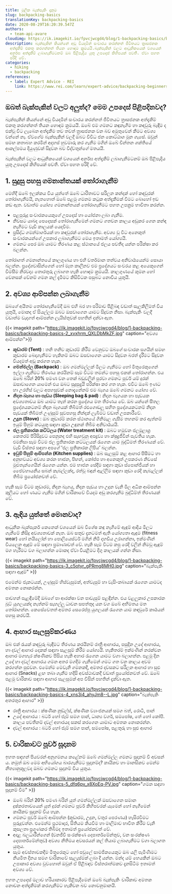 ```yaml
---
title: මූලික බැක්පැකිං දැනුම
slug: backpacking-basics
translationKey: backpacking-basics
date: 2020-08-29T16:20:39.547Z
authors:
  - team-api-avare
cloudimg: https://ik.imagekit.io/fpvcjwcgd4/blog/1-backpacking-basics/backpacking-basics-1_pz2651_w2nOBNaNW.jpg
description: බැක්පැකින් කියන්නේ අඩු වියදමින් සංචාරය කරන්නත් ජීවිතයට ත්‍රාසජනක
  අත්දැකීම් එකතු කරගන්නත් තියන හොඳම ක්‍රමයයි.බැක්පැකින් වලට ආධුනිකයෙක් වශයෙන්
  අ‍ර්නඝ අත්දැකීම් ලබාගැනීමටනම් ඔබ පිළිපැදිය යුතු උපදෙස් කිහිපයක් පවතී. ඒවා පහත
  පරිදි වේ.
categories:
  - hiking
  - backpacking
references:
  - label: Expert Advice - REI
    link: https://www.rei.com/learn/expert-advice/backpacking-beginners.html?series=intro-to-backpacking
---
```

## ඔබත් බැක්පැකින් වලට අලුත්ද? මෙම උපදෙස් පිළිපදිනවද?

බැක්පැකින් කියන්නේ අඩු වියදමින් සංචාරය කරන්නත් ජීවිතයට ත්‍රාසජනක අත්දැකීම් එකතු කරගන්නත් තියන හොඳම ක්‍රමයයි. ඔබේ එම ගමනට කඳුනැගීම හා කඳවුරු බැඳීම ද එක්වූ විට ලැබෙන අත්දැකීම තව තවත් ත්‍රාසජනක වන බව අමුතුවෙන් කීමට අවශ්‍ය වන්නේ නෑ. ඒවගේම බැක්පැකින් වලදී ඔබට විවිධ ජන කොට්ඨාශ මුන ගැසේ. ඔවුන් සමඟ කතාබහ කරමින් අදහස් හුවමාරු කර ගැනීම මගින් ඔබේ චින්තන ශක්තියේ ආකල්පමය දියුණුවක් සිදුවන බව විද්වතුන්ගේ මතයයි.

බැක්පැකින් වලට ආධුනිකයෙක් වශයෙන් අ‍ර්නඝ අත්දැකීම් ලබාගැනීමටනම් ඔබ පිළිපැදිය යුතු උපදෙස් කිහිපයක් පවතී. ඒවා පහත පරිදි වේ.

## 1.  සුදුසු පහසු ගමනාන්තයක් තෝරාගැනීම

මෙහිදී ඔබේ ඉලක්කය විය යුත්තේ ඔබේ ධාරිතාවට සරිලන කන්දක් හෝ කඳවුරක් තෝරාගැනීමයි, නැතහොත් ඔබේ පළමු ගමනම කටුක අත්දැකීමක් වීමට බොහෝ ඉඩ කඩ ඇත. වඩාත්ම යෝග්‍ය ගමනාන්තයක් තෝරාගැනීමට පහත උපක්‍රම භාවිතා කරන්න.

* පළපුරුදු සංචාරකයෙකුගේ උපදෙස් හා යෝජනා ලබා ගැනීම.
* නිවසට යාබද පෙදෙසක් තෝරාගැනීමෙන් ගමනට ගතවන කාලය අඩුකර ගෙන කන්ඳ නැගීමට වැඩි කාලයක් යෙදවීම.
* ප්‍රසිද්ධ ගමන්මාර්ගයක් හා කඳවුරක් තෝරාගැනීම. අවශ්‍ය වූ විට අනෙකුත් සංචාරකයන්ගේ උපකාර ලබාගැනීමට මෙය ඉතාමත් යෝග්‍යයි.
* ගමනට පෙර ඔබ යාමට තීරණය කළ ස්ථානයේ ජලය පවතීද යන්න පරික්ෂා කර බලන්න.

තෝරාගත් ගමනාන්තයේ කාලගුණය හා එහි වර්තමාන තත්වය අනිවාර්‍යයෙන්ම සොයා බලන්න. ප්‍රදේශවාසින්ගෙන් හෝ මෑත කාලීනව එම ප්‍රදේශයට සංචරය කළ අයෙකුගෙන් විමසීම නිරවද්‍ය තොරතුරු ලබාගත හැකි හොඳම ක්‍රමයයි. කාලගුණයේ කුමන හෝ වෙනසක් වේනම් ගමන කල් දැමීමට කිසිවිටක පසුබට නොවිය යුතුයි.

## 2.  අවශ්‍ය ආම්පන්න ලබාගැනීම

ඔබගේ අයිතම තෝරාගැනීමේදී ඔබ එහි බර හා පරිමාව පිළිබඳ වඩාත් සැලකිලිමත් විය යුතුයි, මොකද ඒ සියල්ලම ඔබට ඔසවාගෙන යාමට සිදුවන නිසා. බැක්පැකිං වලදී වඩාත්ම වැදගත් ආම්පන්න ලැයිස්තුවක් පහතින් දක්වා ඇත.

{{< imagekit path="https://ik.imagekit.io/fpvcjwcgd4/blog/1-backpacking-basics/backpacking-basics-2_xvxhrm_QXLDbMkZF.jpg" caption="අවශ්‍ය ආම්පන්න">}}

* **කූඩාරම (Tent)** : තනි තනිව කුඩාරම් කිරීම වෙනුවට ඔබගේ සංචාරක සගයින් සමඟ කුඩාරම බෙදාගැනීමට හැකිනම් ඔබට ඔසවාගෙන යාමට සිදුවන බරත් දැරීමට සිදුවන වියදමත් අඩු කරගත හැක.
* **ගමන්මල්ල (Backpack)** : ඔබ ගමන්මල්ලක් මිලට ගැනීමට හෝ මිතුරෙකුගෙන් ඉල්ලා ගැනීමට තීරණය කරයිනම් සෑම විටම තමන්ට පහසු එකක් තෝරාගන්න. එය ඔබේ බරින් 20% පමණ වන තෙක් බඩුවලින් පුරවා ගමනට පූර්ව යම් දුරක් ඔසාවාගෙන යාමෙන් එය ඔබට සුදුසුදැයි පරික්ෂා කර ගත හැක. එවිට ඔබේ ඉණට හා උරහිස් වලට අපහසුවක් නොදැනේනම් එම බෑගය ඔබේ ගමනට යෝග්‍ය වේ.
* **නිදන බෑගය හා පෑඩය (Sleeping bag & pad)** : නිදන බෑගයක හා පෑඩයක අවශ්‍යතාවය ඔබ යාමට තැත් කරන ප්‍රදේශය මත තීරණය වේ. ඔබ යන්නේ සීතල ප්‍රදේශයකටනම් නිදන බෑගයක් තිබීමත් රළුගොඩලු සහිත ප්‍රදේශයකටනම් නිදන පෑඩයක් තිබීමත් උණුසුම් සුවපහසු නින්දක් ලැබීමට වඩාත් උපකාරීවේ.
* **උදුන (Stove)** : ඔබ කූඩාරම් කරන ස්ථානයේ ගිනිමැල ගැසීම තහනම් කර ඇත්නම් ඉයුම් පිහුම් කටයුතු සඳහා කුඩා උඳුනක් තිබීම අනිවාර්‍යයයි.
* **ජල ප්‍රතිකාරක කට්ටලය (Water treatment kit)** : ඔබට හමුවන ජලමූලාශ්‍ර කෙතරම් පිරිසිදුවට පෙනුනද එහි සැඟවුනු අපද්‍රව්‍ය හා ක්ෂුද්‍රජීවීන් පැවතිය හැක. එමනිසා සෑම විටම ජල ප්‍රතිකාරක කට්ටලයක් රැගෙන යාම බුද්ධිමත් තීරණයක් වේ. වැඩි විස්තර සඳහා අපගේ ‘ජල ප්‍රතිකාරක ලිපිය’ බලන්න.
* **ඉවුම් පිහුම් ආම්පන්න (Kitchen supplies)** : ඔබ සැලසුම් කළ ආහාර පිසීමට හා අනුභවයට අවශ්‍ය කරන භාජන, පිඟන්, කෝප්ප හා අනෙකුත් උපකරණ නිවසේ මුළුතැන්ගෙයින් රැගෙන යන්න. එම භාජන සේදීම සඳහා කුඩා ස්පොන්ජියක් හා ජෛවහායනීය සබන් කැබල්ලක්ද, රත්වූ බඳුන් ඇල්ලීම සඳහා කුඩා රෙදි කැබැල්ලක් තිබීම ප්‍රයෝජනවත් වේ.

හැකි සෑම විටම කූඩාරම, නිදන බෑගය, නිදන පෑඩය හා උදුන වැනි මිල අධික ආම්පන්න කුලියට හෝ ණයට ගැනීම මගින් චාරිකාවේ වියදම අඩු කරගැනීම බුද්ධිම්ත් තීරණයක් වේ.

## 3.  ඇඳිය යුත්තේ මොනවාද?

ආධුනික බැක්පැකර් කෙනෙක් වශයෙන් ඔබ විශේෂ කඳු නැගීමේ ඇඳුම් ආදිය මිලට ගැනීමේ කිසිදු අවශ්‍යතාවක් නැත. ඔබ සතුව දැනටමත් ඇති යෝග්‍යතා ඇඳුම (fitness wear) හෝ නයිලෝන් හා පොලියෙස්ටර් මගින් නිමි දහඩිය උරාගන්නා, ඉක්මණින් වියලෙන ඇඳුම් මේ සඳහා ප්‍රමාණාවත් වේ. හැකි සෑම විටම කපු රෙදි වලින් නිමවූ ඇඳුම් මග හැරීමට වග බලාගන්න මොකද ඒවා වියළීමට දිගු කාලයක් ගන්න නිසා.

{{< imagekit path="https://ik.imagekit.io/fpvcjwcgd4/blog/1-backpacking-basics/backpacking-basics-3_c5otyr_gPRmg8MH0.jpg" caption="බැක්පැකිං සඳහා ඇඳුම්" >}}

එමෙන්ම ජැකටයක්, උණුසුම් හිස්වැසුමක්, අත්වැසුම් හා වැසි-කබායක් රැගෙන යාමටද අමතක නොකරන්න.

පාවහන් පැළඳීමේදී ඔබගේ පා ආරක්ෂා වන පාවැසුම් පළඳින්න. එය වළලුකාර උපකාරක බූට් යුගලයක්ද නැත්නම් සැහල්ලු ධාවන සපත්තුද යන වග ඔබේ අභිමතය මත තෝරාගන්න. කෙසේවෙතත් අමතර සෙරෙප්පු යුගලයක් රැගෙන යාම කඳවුරේ කාර්‍යයන් පහසු කරවයි.

## 4.  ආහාර සැලසුම්කරණය

ඔබ එක් රැයක් කඳවුරු බැඳීමට තීරණය කරයිනම් රාත්‍රී ආහාරය, පසුදින උදේ ආහාරය, හා දවල් ආහාර දෙකක් සඳහා සැලසුම් කිරීම යෝග්‍යයි. හැකිතරම් ඉක්මණින් නරක්වන ආහාර මගහැර ක්ෂණිකව පිසිය හැකි අහාර රැගෙන යාමට වගා බලාගන්න. පළමු දින උදේ හා දවල් ආහාරය ගමන අතර මගදීම ගැනීමෙන් ගමට ගත වන කාලය අවම කරගන්න පුළුවන. එමෙන්ම මෙවැනි ගමනකදී, අමතර දවසකට සරිලන ආහාර හා සුළු ආහාර (Snacks) ළඟ තබා ගැනීම හදිසි අවස්ථාවකදී වඩාත් ප්‍රයෝජනවත් වේ. ඔබේ පළමු චාරිකාව සඳහා ආහාර සැලසුමක් අප විසින් පහතින් දැක්වා ඇත.

{{< imagekit path="https://ik.imagekit.io/fpvcjwcgd4/blog/1-backpacking-basics/backpacking-basics-4_xns3i4_ahyJm8--L.jpg" caption="බැක්පැකිං අතරතුර ආහාර" >}}

* රාත්‍රී ආහාරය : ක්ෂණික නූඩ්ල්ස්, ක්ෂණික ව්‍යාංජනයක් සමග බත්, රොටී, පාන්
* උදේ ආහාරය : බටර් හෝ ජෑම් සමග පාන්, ධාන්‍ය වර්ග, සමපෝෂ, තේ හෝ කෝපි. කාලය පවතීනම් දවල්
  අහාරයද සකස් කරගෙන යාමාට අමතක නොකරන්න.
* දවල් ආහාරය : බටර් හෝ ජෑම් සමග පාන්, සමපෝෂ, පළතුරු හා සුළු ආහාර

## 5.  චාරිකාවට පූර්ව සූදානම

ඉහත සඳහන් පියවරන් අනුගමනය කළේනම් ඔබේ ගමන්මල්ල ගමනට සූදානම් වී අවසන්‍ ය. නමුත් ඔබ මෙම අභියෝගය බාරගැනීමට සූදානම්ද? කායිකව හා මානසිකව මෙන්ම නීත්‍යානුකූලවද ඔබව ගමනට සූදානම් විය යුතුය.

{{< imagekit path="https://ik.imagekit.io/fpvcjwcgd4/blog/1-backpacking-basics/backpacking-basics-5_dfq6pv_x8XoEq-PV.jpg" caption="ගමන සඳහා සූදානම් වීම" >}}

* ඔබේ බරින් 20% පමණ බරින් යුත් ගමන්මල්ලක් ඔසවාගෙන සමාන දුෂ්කරතාවයෙන් යුත් දුරක් ගමනට පූර්ව කිහිපවරක් යෑමෙන් හෝ නැගීමෙන් කායිකව සූදානම් විය හැක.
* ගමනට පූර්ව ඔබේ ආම්පන්න (කූඩාරම, උදුන, වතුර පෙරණය) හැසිරවීමට පුරුදුවන්න. එමෙන්ම ප්‍රථමාදාර, සිතියම කියවීම හා මාලිමාව භාවිත කිරීම වැනි කුසලතා ප්‍රගුණකර තිබීමද ඉතාමත් ප්‍රයෝජනවත් වේ.
* අදාළ බලධාරීන්ගෙන් (වනජීවී සංරක්ෂණ දෙපාර්තමේන්තුව, වන සංරක්ෂණ දෙපාර්තමේන්තුව) අවශ්‍ය නීතිමය අවසරයන් කල් තියාම ලබාගැනීමට වගා බලාගත යුතුය.
* සෑම අවස්තාවකදීම මිතුරෙකුට හෝ පවුලේ සාමජිකයෙකුට ඔබ යලි පැමිණීමට නියමිත දිනය සමග චාරිකාවේ සැලැස්මක් ලබා දී යන්න. මන්ද යම් හෙයකින් ඔබට උපාකාර අවශ්‍ය වුවහොත් ඔවුන් ඒ පිළිබඳව විස්තරාත්මකව දැනසිටීම ඉතාමත් අවශ්‍ය වේ.

ඉහත උපදෙස් මලාව හරියාකාරව පිළිපැදීමෙන් ඔබේ බැක්පැකිං චාරිකාව අමතක නොවන අත්දැකීමක් කරගැනීමට හැකිවන බව නොවනුමානයි.